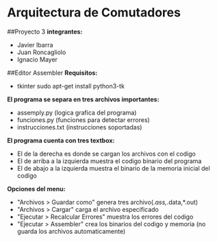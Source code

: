 # Arquitectura de Comutadores

##Proyecto 3
**integrantes:** 
* Javier Ibarra
* Juan Roncagliolo
* Ignacio Mayer

##Editor Assembler
**Requisitos:** 
* tkinter   sudo apt-get install python3-tk

**El programa se separa en tres archivos importantes:**
* assemply.py (logica grafica del programa)
* funciones.py (funciones para detectar errores)
* instrucciones.txt (instrucciones soportadas)

**El programa cuenta con tres textbox:**
* El de la derecha es donde se cargan los archivos con el codigo
* El de arriba a la izquierda muestra el codigo binario del programa
* El de abajo a la izquierda muestra el binario de la memoria inicial del codigo

**Opciones del menu:**
* "Archivos > Guardar como" genera tres archivo(*.ass,*.data,*.out)
* "Archivos > Cargar" carga el archivo especificado 
* "Ejecutar > Recalcular Errores" muestra los errores del codigo
* "Ejecutar > Assembler" crea los binarios del codigo y memoria (no guarda los archivos automaticamente)
